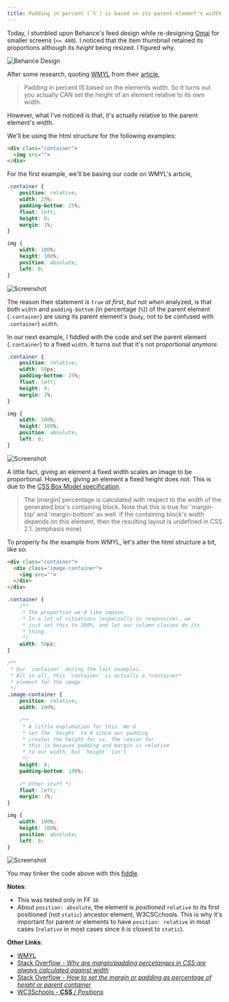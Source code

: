 ```yaml
---
title: Padding in percent (`%`) is based on its parent element's width
---
```


Today, I stumbled upon Behance's feed design while re-designing [Omai](https://github.com/srph/omai) for smaller screens (`<= 480`). I noticed that the item thumbnail retained its proportions although its *height* being resized. I figured why.

![Behance Design](https://cloud.githubusercontent.com/assets/5093058/6650409/09a1bec2-ca4b-11e4-8269-b06d31414ee7.gif)

After some research, quoting [WMYL](http://www.wmyl.se) from their [article](http://www.wmyl.se/en/blog/proportional-scaling-responsive-boxes-using-just-css),

> Padding in percent IS based on the elements width. So it turns out you actually CAN set the height of an element relative to its own width.

However, what I've noticed is that, it's actually relative to the parent element's width.

We'll be using the html structure for the following examples:

```html
<div class="container">
  <img src="">
</div>
```

For the first example, we'll be basing our code on WMYL's article,

```css
.container {
    position: relative;
    width: 25%;
    padding-bottom: 25%;
    float: left;
    height: 0;
    margin: 1%;
}

img {
    width: 100%;
    height: 100%;
    position: absolute;
    left: 0;
}
```

![Screenshot](https://cloud.githubusercontent.com/assets/5093058/6642678/77eac708-c9e1-11e4-98e8-af3e348803c7.png)

The reason their statement *is* `true` *at first*, *but* not *when* analyzed, is that both `width` and `padding-bottom` (in percentage (`%`)) of the parent element (`.container`) are using its parent element's (`body`, not to be confused with `.container`) `width`.

In our next example, I fiddled with the code and set the parent element (`.container`) to a fixed `width`. It turns out that it's not proportional *anymore*.

```css
.container {
    position: relative;
    width: 50px;
    padding-bottom: 25%;
    float: left;
    height: 0;
    margin: 1%;
}

img {
    width: 100%;
    height: 100%;
    position: absolute;
    left: 0;
}
```

![Screenshot](https://cloud.githubusercontent.com/assets/5093058/6642677/77e7668a-c9e1-11e4-8841-743621f07e34.png)

A little fact, giving an element a fixed width scales an image to be proportional. However, giving an element a fixed height does not. This is due to the [CSS Box Model specification](http://www.w3.org/TR/CSS2/box.html#margin-properties).

> The [margin] percentage is calculated with respect to the width of the generated box's containing block. Note that this is true for 'margin-top' and 'margin-bottom' as well. If the containing block's width depends on this element, then the resulting layout is undefined in CSS 2.1. (emphasis mine)

To properly fix the example from WMYL, let's alter the html structure a bit, like so:

```html
<div class="container">
  <div class="image-container">
    <img src="">
  </div>
</div>
```

```css
.container {
    /**
     * The proportion we'd like impose.
     * In a lot of situations (especially in responsive), we
     * just set this to 100%, and let our column classes do its
     * thing.
     */
    width: 50px;
}

/**
 * Our `container` during the last examples.
 * All in all, this `container` is actually a *container*
 * element for the image
 */
.image-container {
    position: relative;
    width: 100%;
    
    /**
     * A little explanation for this. We'd
     * set the `height` to 0 since our padding
     * creates the height for us. The reason for
     * this is because padding and margin is relative
     * to our width, but `height` isn't
     */
    height: 0;
    padding-bottom: 100%;
    
    /* Other stuff */
    float: left;
    margin: 1%;
}

img {
    width: 100%;
    height: 100%;
    position: absolute;
    left: 0;
}
```

![Screenshot](https://cloud.githubusercontent.com/assets/5093058/6643980/85f91ac0-c9eb-11e4-81b0-49492724ab06.png)

You may tinker the code above with this [fiddle](http://jsfiddle.net/srph/m6vpkzjh/).

**Notes**:
- This was tested only in FF `36`
- About `position: absolute`, the element is *positioned* `relative` to its first positioned (not `static`) ancestor element, W3CSCchools. This is why it's important for parent or elements to have `position: relative` in most cases (`relative` in most cases since it is closest to `static`).

**Other Links**:
- [WMYL](http://www.wmyl.se/en/blog/proportional-scaling-responsive-boxes-using-just-css)
- [Stack Overflow - *Why are margin/padding percetanges in CSS are always calculated against width*](http://stackoverflow.com/questions/11003911/why-are-margin-padding-percentages-in-css-always-calculated-against-width)
- [Stack Overflow - *How to set the margin or padding as percentage of height or parent container*](http://stackoverflow.com/questions/4982480/how-to-set-the-margin-or-padding-as-percentage-of-height-or-parent-container)
- [WC3Schools - **CSS** / *Positions*](http://www.w3schools.com/cssref/pr_class_position.asp)
